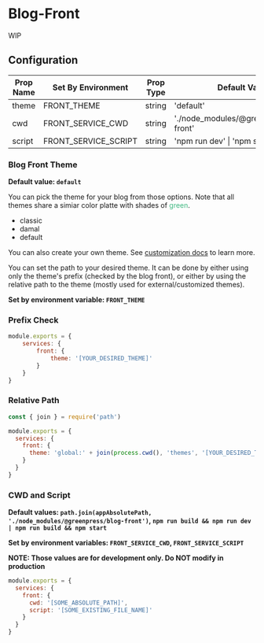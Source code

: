 # Blog-Front

WIP

## Configuration

| Prop Name | Set By Environment   | Prop Type | Default Value                           |
|-----------|----------------------|-----------|-----------------------------------------|
| theme     | FRONT_THEME          | string    | 'default'                               |
| cwd       | FRONT_SERVICE_CWD    | string    | './node_modules/@greenpress/blog-front' |
| script    | FRONT_SERVICE_SCRIPT | string    | 'npm run dev' \| 'npm start'            |

### Blog Front Theme

**Default value: `default`**

You can pick the theme for your blog from those options. Note that all themes share a simiar color platte with shades of <span style="color: #42b983">green</span>.
- classic
- damal 
- default

You can also create your own theme. See [customization docs](https://docs.greenpress.info/guide/customize.html) to learn more.

You can set the path to your desired theme. It can be done by either using only the theme's prefix (checked by the blog front), or either by using the relative path to the theme (mostly used for external/customized themes).

**Set by environment variable: `FRONT_THEME`**

### Prefix Check
```js
module.exports = {
	services: {
		front: {
			theme: '[YOUR_DESIRED_THEME]'
		}
	}
} 
```

### Relative Path
```js
const { join } = require('path')

module.exports = {
  services: {
    front: {
      theme: 'global:' + join(process.cwd(), 'themes', '[YOUR_DESIRED_THEME]')
    }
  }
}
```

### CWD and Script

**Default values: `path.join(appAbsolutePath, './node_modules/@greenpress/blog-front')`, `npm run build && npm run dev | npm run build && npm start`**

**Set by environment variables: `FRONT_SERVICE_CWD`, `FRONT_SERVICE_SCRIPT`**

**NOTE: Those values are for development only. Do NOT modify in production**

```js
module.exports = {
  services: {
    front: {
      cwd: '[SOME_ABSOLUTE_PATH]',
      script: '[SOME_EXISTING_FILE_NAME]'
    }
  }
}
```